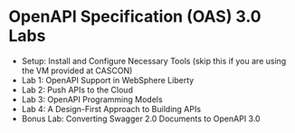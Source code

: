 # OpenAPI Specification (OAS) 3.0 Labs

  - Setup: Install and Configure Necessary Tools (skip this if you are using the VM provided at CASCON)
  - Lab 1: OpenAPI Support in WebSphere Liberty
  - Lab 2: Push APIs to the Cloud
  - Lab 3: OpenAPI Programming Models
  - Lab 4: A Design-First Approach to Building APIs
  - Bonus Lab: Converting Swagger 2.0 Documents to OpenAPI 3.0
